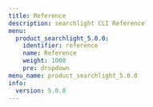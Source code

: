 ```yaml
---
title: Reference
description: searchlight CLI Reference
menu:
  product_searchlight_5.0.0:
    identifier: reference
    name: Reference
    weight: 1000
    pre: dropdown
menu_name: product_searchlight_5.0.0
info:
  version: 5.0.0
---
```


